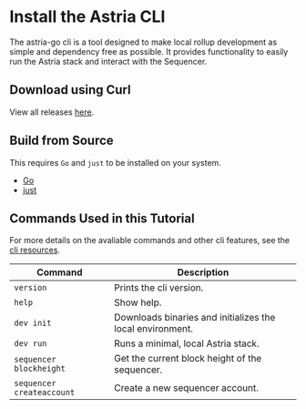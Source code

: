 # Install the Astria CLI

The astria-go cli is a tool designed to make local rollup development as simple
and dependency free as possible. It provides functionality to easily run the
Astria stack and interact with the Sequencer.

## Download using Curl

<!--@include: ../../components/_astria-go-cli-install.md-->

View all releases [here](https://github.com/astriaorg/astria-cli-go/releases).

## Build from Source

This requires `Go` and `just` to be installed on your system.

- [Go](https://go.dev/doc/install)
- [just](https://github.com/casey/just)

<!--@include: ../../components/_astria-go-cli-build-from-source.md-->

## Commands Used in this Tutorial

For more details on the avaliable commands and other cli features, see the
[cli resources](../references/astria-go/cli-commands.md).

| Command                   | Description                                               |
|---------------------------|-----------------------------------------------------------|
| `version`                 | Prints the cli version.                                   |
| `help`                    | Show help.                                                |
| `dev init`                | Downloads binaries and initializes the local environment. |
| `dev run`                 | Runs a minimal, local Astria stack.                       |
| `sequencer blockheight`   | Get the current block height of the sequencer.            |
| `sequencer createaccount` | Create a new sequencer account.                           |
